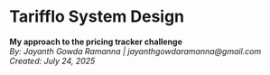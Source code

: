 # Tarifflo System Design

**My approach to the pricing tracker challenge**  
_By: Jayanth Gowda Ramanna | jayanthgowdaramanna@gmail.com_  
_Created: July 24, 2025_
